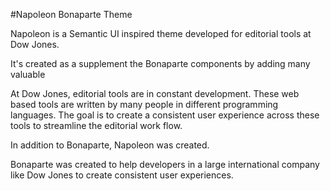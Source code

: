 #Napoleon Bonaparte Theme

Napoleon is a Semantic UI inspired theme developed for editorial tools at Dow Jones.

It's created as a supplement the Bonaparte components by adding many valuable 

At Dow Jones, editorial tools are in constant development. These web based tools are written by many people in different programming languages. The goal is to create a consistent user experience across these tools to streamline the editorial work flow.

In addition to Bonaparte, Napoleon was created.


Bonaparte was created to help developers in a large international company like Dow Jones to create consistent user experiences.

